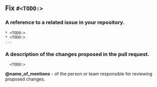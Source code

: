 ## Fix ```#<TODO:>```

### A reference to a related issue in your repository.
  ```
  * <TODO:>
  * <TODO:>
  ...
  ```
### A description of the changes proposed in the pull request.
```
  <TODO:>
```

**@name_of_mentions** - of the person or team responsible for reviewing proposed changes.
